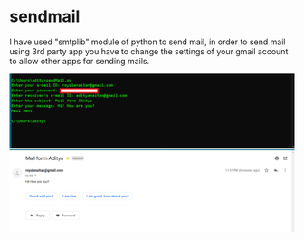 # sendmail

I have used "smtplib" module of python to send mail, in order to send mail using 3rd party app you have to change the settings of your gmail account to allow other apps for sending mails.

<img src="Images/cmd.png">
<img src="Images/gmail.png">
